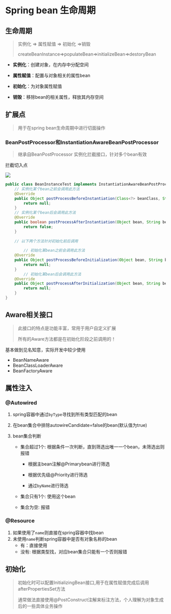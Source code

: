 # Spring bean 生命周期

## 生命周期

> 实例化 => 属性赋值 =>  初始化 =>销毁
>
> createBeanInstance=>populateBean=>initializeBean=>destoryBean

+ **实例化**：创建对象，在内存中分配空间 

+ **属性赋值**：配置与对象相关的属性bean
+ **初始化**：为对象属性赋值
+ **销毁**：移除bean的相关属性，释放其内存空间

## 扩展点

> 用于在spring bean生命周期中进行切面操作

###  BeanPostProcessor和InstantiationAwareBeanPostProcessor

> 继承自BeanPostProcessor
> 实例化拦截接口，针对多个bean有效

拦截切入点

![](http://blog-imgs.nos-eastchina1.126.net/1620354918.png)

```java
public class BeanInstanceTest implements InstantiationAwareBeanPostProcessor {
  	// 实例化某个bean之前会调用此方法
  	@Override
    public Object postProcessBeforeInstantiation(Class<?> beanClass, String beanName) throws BeansException {
        return null;
    }
  	// 实例化某个bean后会调用此方法
  	@Override
    public boolean postProcessAfterInstantiation(Object bean, String beanName) throws BeansException {
        return false;
    }
  
  	// 以下两个方法针对初始化前后调用
  	
		// 初始化某bean之前会调用此方法
    @Override
    public Object postProcessBeforeInitialization(Object bean, String beanName) throws BeansException {
        return null;
    }
		// 初始化某bean后会调用此方法
    @Override
    public Object postProcessAfterInitialization(Object bean, String beanName) throws BeansException {
        return null;
    }
}
```

## Aware相关接口

> 此接口的特点是功能丰富，常用于用户自定义扩展
>
> 所有的Aware方法都是在初始化阶段之前调用的！

基本做到见名知意，实际开发中较少使用

+ BeanNameAware
+ BeanClassLoaderAware
+ BeanFactoryAware

## 属性注入

### @Autowired 

1. spring容器中通过`byType`寻找到所有类型匹配的bean

2. 在bean集合中排除autowireCandidate=false的bean(默认值为true)

3. bean集合判断

   + 集合超过1个: 根据条件一次判断，直到筛选出唯一一个bean，未筛选出则报错

     + 根据主bean注解@Primarybean进行筛选

     + 根据优先级@Priority进行筛选
     + 通过`byName`进行筛选

   + 集合只有1个: 使用这个bean

   + 集合为空: 报错

### @Resource

1. 如果使用了`name`则直接在spring容器中找bean
2. 未使用`name`判断spring容器中是否有对象名称的bean
   + 有：直接使用
   + 没有: 根据类型找，对应bean集合只能有一个否则报错

## 初始化

> 初始化时可以配置InitializingBean接口,用于在属性赋值完成后调用afterPropertiesSet方法
>
> 通常做法直接使用@PostConstruct注解来标注方法，个人理解为对象生成后的一些具体业务操作